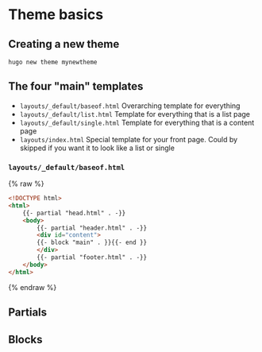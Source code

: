 # Theme basics

## Creating a new theme

```
hugo new theme mynewtheme
```

## The four "main" templates
* `layouts/_default/baseof.html` Overarching template for everything
* `layouts/_default/list.html` Template for everything that is a list page
* `layouts/_default/single.html` Template for everything that is a content page
* `layouts/index.html` Special template for your front page. Could by skipped if you want it to look like a list or single

### `layouts/_default/baseof.html`

{% raw %}
```html
<!DOCTYPE html>
<html>
    {{- partial "head.html" . -}}
    <body>
        {{- partial "header.html" . -}}
        <div id="content">
        {{- block "main" . }}{{- end }}
        </div>
        {{- partial "footer.html" . -}}
    </body>
</html>
```
{% endraw %}

## Partials

## Blocks
